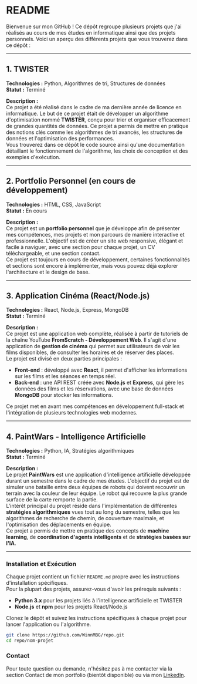 # README

Bienvenue sur mon GitHub ! Ce dépôt regroupe plusieurs projets que j'ai réalisés au cours de mes études en informatique ainsi que des projets personnels. Voici un aperçu des différents projets que vous trouverez dans ce dépôt :

---

## 1. **TWISTER**  
**Technologies :** Python, Algorithmes de tri, Structures de données  
**Statut :** Terminé  

**Description :**  
Ce projet a été réalisé dans le cadre de ma dernière année de licence en informatique. Le but de ce projet était de développer un algorithme d'optimisation nommé **TWISTER**, conçu pour trier et organiser efficacement de grandes quantités de données. Ce projet a permis de mettre en pratique des notions clés comme les algorithmes de tri avancés, les structures de données et l'optimisation des performances.  
Vous trouverez dans ce dépôt le code source ainsi qu'une documentation détaillant le fonctionnement de l'algorithme, les choix de conception et des exemples d'exécution.

---

## 2. **Portfolio Personnel (en cours de développement)**  
**Technologies :** HTML, CSS, JavaScript  
**Statut :** En cours  

**Description :**  
Ce projet est un **portfolio personnel** que je développe afin de présenter mes compétences, mes projets et mon parcours de manière interactive et professionnelle. L'objectif est de créer un site web responsive, élégant et facile à naviguer, avec une section pour chaque projet, un CV téléchargeable, et une section contact.  
Ce projet est toujours en cours de développement, certaines fonctionnalités et sections sont encore à implémenter, mais vous pouvez déjà explorer l'architecture et le design de base.

---

## 3. **Application Cinéma (React/Node.js)**  
**Technologies :** React, Node.js, Express, MongoDB  
**Statut :** Terminé  

**Description :**  
Ce projet est une application web complète, réalisée à partir de tutoriels de la chaîne YouTube **FromScratch - Développement Web**. Il s'agit d'une application de **gestion de cinéma** qui permet aux utilisateurs de voir les films disponibles, de consulter les horaires et de réserver des places.  
Le projet est divisé en deux parties principales :  
- **Front-end** : développé avec **React**, il permet d'afficher les informations sur les films et les séances en temps réel.  
- **Back-end** : une API REST créée avec **Node.js** et **Express**, qui gère les données des films et les réservations, avec une base de données **MongoDB** pour stocker les informations.  

Ce projet met en avant mes compétences en développement full-stack et l'intégration de plusieurs technologies web modernes.

---

## 4. **PaintWars - Intelligence Artificielle**  
**Technologies :** Python, IA, Stratégies algorithmiques  
**Statut :** Terminé  

**Description :**  
Le projet **PaintWars** est une application d'intelligence artificielle développée durant un semestre dans le cadre de mes études. L'objectif du projet est de simuler une bataille entre deux équipes de robots qui doivent recouvrir un terrain avec la couleur de leur équipe. Le robot qui recouvre la plus grande surface de la carte remporte la partie.  
L'intérêt principal du projet réside dans l'implémentation de différentes **stratégies algorithmiques** vues tout au long du semestre, telles que les algorithmes de recherche de chemin, de couverture maximale, et l'optimisation des déplacements en équipe.  
Ce projet a permis de mettre en pratique des concepts de **machine learning**, de **coordination d'agents intelligents** et de **stratégies basées sur l'IA**.

---

### Installation et Exécution

Chaque projet contient un fichier `README.md` propre avec les instructions d'installation spécifiques.  
Pour la plupart des projets, assurez-vous d'avoir les prérequis suivants :
- **Python 3.x** pour les projets liés à l'intelligence artificielle et TWISTER
- **Node.js** et **npm** pour les projets React/Node.js

Clonez le dépôt et suivez les instructions spécifiques à chaque projet pour lancer l'application ou l'algorithme.

```bash
git clone https://github.com/WinnMBG/repo.git
cd repo/nom-projet
```
### Contact

Pour toute question ou demande, n'hésitez pas à me contacter via la section Contact de mon portfolio (bientôt disponible) ou via mon [LinkedIn](https://www.linkedin.com/in/winn-elie-mbouranga/).
